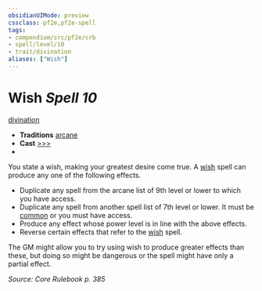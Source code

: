 ```yaml
---
obsidianUIMode: preview
cssclass: pf2e,pf2e-spell
tags:
- compendium/src/pf2e/crb
- spell/level/10
- trait/divination
aliases: ["Wish"]
---
```

# Wish *Spell 10*   
[divination](divination.md "Divination School Trait")  

- **Traditions** [arcane](arcane.md "Arcane Tradition Trait")
- **Cast** [>>>](chapter-9-playing-the-game.md#Actions "Three-Action") 
- 

You state a wish, making your greatest desire come true. A [wish](wish.md) spell can produce any one of the following effects.

- Duplicate any spell from the arcane list of 9th level or lower to which you have access.
- Duplicate any spell from another spell list of 7th level or lower. It must be [common](common.md "Common Rarity Trait") or you must have access.
- Produce any effect whose power level is in line with the above effects.
- Reverse certain effects that refer to the [wish](wish.md) spell.

The GM might allow you to try using wish to produce greater effects than these, but doing so might be dangerous or the spell might have only a partial effect.

*Source: Core Rulebook p. 385*